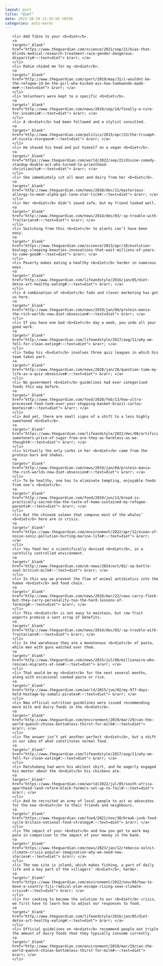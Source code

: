 ```yaml
---
layout: post
title: "diet"
date: 2023-10-10 12:34:56 +0530
categories: auto-words
---
```

<ol>

    <li> Add fibre to your <b>diet</b>.
    <a 
    target="_blank" 
    href="https://www.theguardian.com/science/2021/sep/21/bias-that-blinds-medical-research-treatment-race-gender-dangerous-disparity#:~:text=diet"> &rarr; </a>
    </li>
    <li> Rahim chided me for my <b>diet</b>.
    <a 
    target="_blank" 
    href="http://www.theguardian.com/sport/2019/may/31/i-wouldnt-be-the-refugee-id-be-the-girl-who-kicked-ass-how-taekwondo-made-me#:~:text=diet"> &rarr; </a>
    </li>
    <li> Volunteers were kept to a specific <b>diet</b>.
    <a 
    target="_blank" 
    href="http://www.theguardian.com/news/2018/sep/14/finally-a-cure-for-insomnia#:~:text=diet"> &rarr; </a>
    </li>
    <li> A <b>diet</b> had been followed and a stylist consulted.
    <a 
    target="_blank" 
    href="http://www.theguardian.com/politics/2015/apr/23/the-triumph-of-nicola-sturgeon#:~:text=diet"> &rarr; </a>
    </li>
    <li> He shaved his head and put himself on a vegan <b>diet</b>.
    <a 
    target="_blank" 
    href="https://www.theguardian.com/world/2022/sep/22/divine-comedy-standup-double-act-who-turned-to-priesthood-christianity#:~:text=diet"> &rarr; </a>
    </li>
    <li> She immediately cut all meat and dairy from her <b>diet</b>.
    <a 
    target="_blank" 
    href="http://www.theguardian.com/news/2018/dec/11/mysterious-allergy-to-meat-alpha-gal-lone-star-tick#:~:text=diet"> &rarr; </a>
    </li>
    <li> Her <b>diet</b> didn’t sound safe, but my friend looked well.
    <a 
    target="_blank" 
    href="http://www.theguardian.com/news/2014/dec/03/-sp-trouble-with-fruitarians#:~:text=diet"> &rarr; </a>
    </li>
    <li> Switching from this <b>diet</b> to plants can’t have been easy.
    <a 
    target="_blank" 
    href="https://www.theguardian.com/science/2023/apr/18/evolution-biology-sleeping-beauties-innovations-that-wait-millions-of-years-to-come-good#:~:text=diet"> &rarr; </a>
    </li>
    <li> Poverty makes eating a healthy <b>diet</b> harder in numerous ways.
    <a 
    target="_blank" 
    href="http://www.theguardian.com/lifeandstyle/2016/jan/05/diet-detox-art-healthy-eating#:~:text=diet"> &rarr; </a>
    </li>
    <li> A combination of <b>diet</b> fads and clever marketing has got us here.
    <a 
    target="_blank" 
    href="http://www.theguardian.com/news/2019/jan/04/protein-mania-the-rich-worlds-new-diet-obsession#:~:text=diet"> &rarr; </a>
    </li>
    <li> If you have one bad <b>diet</b> day a week, you undo all your good work.
    <a 
    target="_blank" 
    href="http://www.theguardian.com/lifeandstyle/2017/aug/11/why-we-fell-for-clean-eating#:~:text=diet"> &rarr; </a>
    </li>
    <li> Today his <b>diet</b> involves three quiz leagues in which his team takes part.
    <a 
    target="_blank" 
    href="http://www.theguardian.com/news/2020/jan/28/question-time-my-life-as-a-quiz-obsessive#:~:text=diet"> &rarr; </a>
    </li>
    <li> No government <b>diet</b> guidelines had ever categorised foods this way before.
    <a 
    target="_blank" 
    href="http://www.theguardian.com/food/2020/feb/13/how-ultra-processed-food-took-over-your-shopping-basket-brazil-carlos-monteiro#:~:text=diet"> &rarr; </a>
    </li>
    <li> And yet, there are small signs of a shift to a less highly sweetened <b>diet</b>.
    <a 
    target="_blank" 
    href="https://www.theguardian.com/lifeandstyle/2022/dec/08/artificial-sweeteners-price-of-sugar-free-are-they-as-harmless-as-we-thought#:~:text=diet"> &rarr; </a>
    </li>
    <li> Virtually the only carbs in her <b>diet</b> came from the protein bars and shakes.
    <a 
    target="_blank" 
    href="http://www.theguardian.com/news/2019/jan/04/protein-mania-the-rich-worlds-new-diet-obsession#:~:text=diet"> &rarr; </a>
    </li>
    <li> To be healthy, one has to eliminate tempting, enjoyable foods from one’s <b>diet</b>.
    <a 
    target="_blank" 
    href="http://www.theguardian.com/food/2019/jun/13/bread-is-practically-sacred-how-the-taste-of-home-sustained-my-refugee-parents#:~:text=diet"> &rarr; </a>
    </li>
    <li> But the chinook salmon that compose most of the whales’ <b>diet</b> here are in crisis.
    <a 
    target="_blank" 
    href="https://www.theguardian.com/environment/2022/apr/12/ocean-of-noise-sonic-pollution-hurting-marine-life#:~:text=diet"> &rarr; </a>
    </li>
    <li> You feed her a scientifically devised <b>diet</b>, in a carefully controlled environment.
    <a 
    target="_blank" 
    href="http://www.theguardian.com/uk-news/2014/oct/02/-sp-battle-soul-british-milk#:~:text=diet"> &rarr; </a>
    </li>
    <li> In this way we prevent the flow of animal antibiotics into the human <b>diet</b> and food chain.
    <a 
    target="_blank" 
    href="http://www.theguardian.com/news/2018/mar/22/cows-carry-flesh-but-they-carry-personality-too-the-hard-lessons-of-farming#:~:text=diet"> &rarr; </a>
    </li>
    <li> This <b>diet</b> is not easy to maintain, but raw fruit experts promise a vast array of benefits.
    <a 
    target="_blank" 
    href="http://www.theguardian.com/news/2014/dec/03/-sp-trouble-with-fruitarians#:~:text=diet"> &rarr; </a>
    </li>
    <li> In the warehouse they ate a monotonous <b>diet</b> of pasta, while men with guns watched over them.
    <a 
    target="_blank" 
    href="http://www.theguardian.com/news/2015/jul/08/millionaire-who-rescues-migrants-at-sea#:~:text=diet"> &rarr; </a>
    </li>
    <li> That would be my <b>diet</b> for the next several months, along with occasional cooked pasta or rice.
    <a 
    target="_blank" 
    href="http://www.theguardian.com/world/2015/jun/02/my-977-days-held-hostage-by-somali-pirates#:~:text=diet"> &rarr; </a>
    </li>
    <li> New official nutrition guidelines were issued recommending more milk and dairy foods in the <b>diet</b>.
    <a 
    target="_blank" 
    href="http://www.theguardian.com/environment/2019/mar/29/can-the-world-quench-chinas-bottomless-thirst-for-milk#:~:text=diet"> &rarr; </a>
    </li>
    <li> The answer isn’t yet another perfect <b>diet</b>, but a shift in our idea of what constitutes normal food.
    <a 
    target="_blank" 
    href="http://www.theguardian.com/lifeandstyle/2017/aug/11/why-we-fell-for-clean-eating#:~:text=diet"> &rarr; </a>
    </li>
    <li> Matshubeng had worn his whitest shirt, and he eagerly engaged his mentor about the <b>diet</b> his chickens ate.
    <a 
    target="_blank" 
    href="https://www.theguardian.com/world/2022/jul/05/south-africa-apartheid-land-reform-black-farmers-set-up-to-fail#:~:text=diet"> &rarr; </a>
    </li>
    <li> And he recruited an army of local people to act as advocates for the new <b>diet</b> to their friends and neighbours.
    <a 
    target="_blank" 
    href="https://www.theguardian.com/food/2021/nov/30/break-junk-food-cycle-britain-national-food-strategy#:~:text=diet"> &rarr; </a>
    </li>
    <li> The impact of your <b>diet</b> and how you get to work may pale in comparison to the impact of your money in the bank.
    <a 
    target="_blank" 
    href="https://www.theguardian.com/news/2023/jan/12/rebecca-solnit-climate-crisis-popular-imagination-why-we-need-new-stories#:~:text=diet"> &rarr; </a>
    </li>
    <li> The new site is inland, which makes fishing, a part of daily life and a key part of the villagers’ <b>diet</b>, harder.
    <a 
    target="_blank" 
    href="https://www.theguardian.com/environment/2022/nov/08/how-to-move-a-country-fiji-radical-plan-escape-rising-seas-climate-crisis#:~:text=diet"> &rarr; </a>
    </li>
    <li> For cooking to become the solution to our <b>diet</b> crisis, we first have to learn how to adjust our responses to food.
    <a 
    target="_blank" 
    href="http://www.theguardian.com/lifeandstyle/2016/jan/05/diet-detox-art-healthy-eating#:~:text=diet"> &rarr; </a>
    </li>
    <li> Official guidelines on <b>diet</b> recommend people eat triple the amount of dairy foods that they typically consume currently.
    <a 
    target="_blank" 
    href="http://www.theguardian.com/environment/2019/mar/29/can-the-world-quench-chinas-bottomless-thirst-for-milk#:~:text=diet"> &rarr; </a>
    </li>